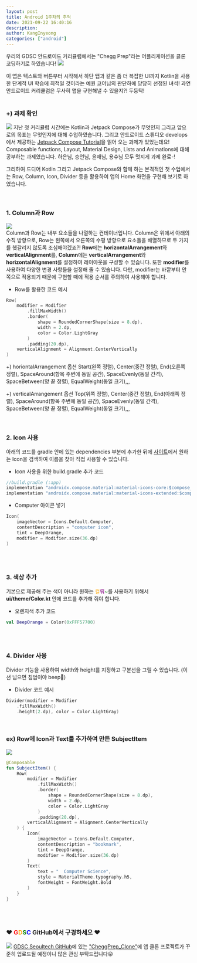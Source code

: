 ```yaml
---
layout: post
title: Android 1주차의 추억
date: 2021-09-22 16:40:16
description: 
author: KangInyeong
categories: ["android"]
---
```


우리의 GDSC 안드로이드 커리큘럼에서는 "Chegg Prep"라는 어플리케이션을 클론 코딩하기로 하였습니다!
![](https://images.velog.io/images/kiyoog02/post/29681844-f2b2-4074-a496-46b8b4debbe7/image.png)

이 앱은 텍스트와 버튼부터 시작해서 하단 탭과 같은 좀 더 복잡한 UI까지 Kotlin을 사용한 단계적 UI 학습에 최적일 것이라는 예원 코어님의 판단하에 당당히 선정된 녀석! 과연 안드로이드 커리큘럼은 무사히 앱을 구현해낼 수 있을지?! 두둥탁!
<br>
<br>


### +) 과제 확인
![](https://images.velog.io/images/kiyoog02/post/6922bde6-de77-4c16-bd86-cb703aa5e27e/image.png) 지난 첫 커리큘럼 시간에는 Kotlin과 Jetpack Compose가 무엇인지 그리고 앞으로의 목표는 무엇인지에 대해 수업하였습니다. 그리고 안드로이드 스튜디오 develops에서 제공하는 [Jetpack Compose Tutorial](https://developer.android.com/jetpack/compose/tutorial)을 읽어 오는 과제가 있었는데요! Composable functions, Layout, Material Design, Lists and Animations에 대해 공부하는 과제였습니다. 하은님, 승언님, 윤재님, 용수님 모두 멋지게 과제 완료-!

그리하여 드디어 Kotlin 그리고 Jetpack Compose와 함께 하는 본격적인 첫 수업에서는 Row, Column, Icon, Divider 등을 활용하여 앱의 Home 화면을 구현해 보기로 하였습니다.
<br>
<br>
<br>


### 1. Column과 Row
![](https://images.velog.io/images/kiyoog02/post/1bb85e40-e13f-4f21-bbd4-c251d45d9f31/image.png)    
Column과 Row는 내부 요소들을 나열하는 컨테이너입니다. Column은 위에서 아래의 수직 방향으로, Row는 왼쪽에서 오른쪽의 수평 방향으로 요소들을 배열하므로 두 가지를 헷갈리지 않도록 조심해야겠죠?! <strong>Row</strong>에는 <strong>horizontalArrangement</strong>와 <strong>verticalAlignment</strong>를, <strong>Column</strong>에는 <strong>verticalArrangement</strong>와 <strong>horizontalAlignment</strong>를 설정하여 레이아웃을 구성할 수 있습니다. 또한 <strong>modifier</strong>를 사용하여 다양한 변경 사항들을 설정해 줄 수 있습니다. 다만, modifier는 바깥부터 안쪽으로 적용되기 때문에 구현할 때에 적용 순서를 주의하여 사용해야 합니다.
- Row를 활용한 코드 예시
```kotlin
Row(
    modifier = Modifier
    	.fillMaxWidth()
    	.border(
    		shape = RoundedCornerShape(size = 8.dp),
        	width = 2.dp,
        	color = Color.LightGray
        )
        .padding(20.dp),
    verticalAlignment = Alignment.CenterVertically
) 
```

+) horiontalArrangement 옵션
Start(왼쪽 정렬), Center(중간 정렬), End(오른쪽 정렬), SpaceAround(항목 주변에 동일 공간), SpaceEvenly(동일 간격), SpaceBetween(양 끝 정렬), EqualWeight(동일 크기),,,

+) verticalArrangement 옵션
Top(위쪽 정렬), Center(중간 정렬), End(아래쪽 정렬), SpaceAround(항목 주변에 동일 공간), SpaceEvenly(동일 간격), SpaceBetween(양 끝 정렬), EqualWeight(동일 크기),,,
<br>
<br>
<br>

### 2. Icon 사용
아래의 코드를 gradle 안에 있는 dependencies 부분에 추가한 뒤에 [사이트](https://fonts.google.com/icons)에서 원하는 Icon을 검색하여 이름을 찾아 직접 사용할 수 있습니다.

- Icon 사용을 위한 build.gradle 추가 코드
```java
//build.gradle (:app) 
implementation "androidx.compose.material:material-icons-core:$compose_version"
implementation "androidx.compose.material:material-icons-extended:$compose_version"
```

- Computer 아이콘 넣기
```kotlin
Icon(
	imageVector = Icons.Default.Computer,
    contentDescription = "computer icon",
    tint = DeepOrange,
    modifier = Modifier.size(36.dp)
)
```
<br>
<br>

### 3. 색상 추가
기본으로 제공해 주는 색이 아니라 원하는 <span style="color:orange">컬</span><span style="color:purple">뤄</span><span style="color:green">~</span>를 사용하기 위해서 __ui/theme/Color.kt__ 안에 코드를 추가해 줘야 합니다.

- 오렌지색 추가 코드
```kotlin
val DeepOrange = Color(0xFFF57700)
```
<br>
<br>


### 4. Divider 사용
Divider 기능을 사용하여 width와 height를 지정하고 구분선을 그릴 수 있습니다. (이 선 넘으면 침범이야 beep🎵)

- Divider 코드 예시

```kotlin
Divider(modifier = Modifier
	.fillMaxWidth()
    .height(2.dp), color = Color.LightGray)
```
<br>

### ex) Row에 Icon과 Text를 추가하여 만든 SubjectItem

![](https://images.velog.io/images/kiyoog02/post/9e95233b-1979-44be-b7d1-8864445e97a2/image.png) 
```kotlin
@Composable
fun SubjectItem() {
    Row(
        modifier = Modifier
            .fillMaxWidth()
            .border(
                shape = RoundedCornerShape(size = 8.dp),
                width = 2.dp,
                color = Color.LightGray
            )
            .padding(20.dp),
        verticalAlignment = Alignment.CenterVertically
    ) {
        Icon(
            imageVector = Icons.Default.Computer,
            contentDescription = "bookmark",
            tint = DeepOrange,
            modifier = Modifier.size(36.dp)
        )
        Text(
            text = "  Computer Science",
            style = MaterialTheme.typography.h5,
            fontWeight = FontWeight.Bold
        )
    }
}
```
 
<br>
<br>

### ❤ <span style="color:red">G</span><span style="color:orange">D</span><span style="color:green">S</span><span style="color:blue">C</span> GitHub에서 구경하세오 ❤
![](https://images.velog.io/images/kiyoog02/post/7abf9d86-e12e-4d03-94b4-9bd51279891e/image.png) [GDSC Seoultech GitHub](https://github.com/gdsc-seoultech)에 있는 ["CheggPrep_Clone"](https://github.com/gdsc-seoultech/CheggPrep_Clone)에 앱 클론 프로젝트가 꾸준히 업로드될 예정이니 많은 관심 부탁드립니다😜